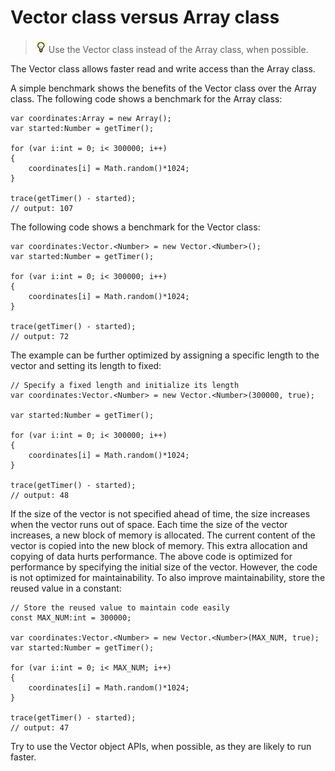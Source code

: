 # Vector class versus Array class

> ![](../img/tip_help.png) Use the Vector class instead of the Array class, when
> possible.

The Vector class allows faster read and write access than the Array class.

A simple benchmark shows the benefits of the Vector class over the Array class.
The following code shows a benchmark for the Array class:

    var coordinates:Array = new Array();
    var started:Number = getTimer();

    for (var i:int = 0; i< 300000; i++)
    {
        coordinates[i] = Math.random()*1024;
    }
     
    trace(getTimer() - started);
    // output: 107

The following code shows a benchmark for the Vector class:

    var coordinates:Vector.<Number> = new Vector.<Number>();
    var started:Number = getTimer();

    for (var i:int = 0; i< 300000; i++)
    {
        coordinates[i] = Math.random()*1024;
    }

    trace(getTimer() - started);
    // output: 72

The example can be further optimized by assigning a specific length to the
vector and setting its length to fixed:

    // Specify a fixed length and initialize its length
    var coordinates:Vector.<Number> = new Vector.<Number>(300000, true);

    var started:Number = getTimer();

    for (var i:int = 0; i< 300000; i++)
    {
        coordinates[i] = Math.random()*1024;
    }

    trace(getTimer() - started);
    // output: 48

If the size of the vector is not specified ahead of time, the size increases
when the vector runs out of space. Each time the size of the vector increases, a
new block of memory is allocated. The current content of the vector is copied
into the new block of memory. This extra allocation and copying of data hurts
performance. The above code is optimized for performance by specifying the
initial size of the vector. However, the code is not optimized for
maintainability. To also improve maintainability, store the reused value in a
constant:

    // Store the reused value to maintain code easily
    const MAX_NUM:int = 300000;

    var coordinates:Vector.<Number> = new Vector.<Number>(MAX_NUM, true);
    var started:Number = getTimer();

    for (var i:int = 0; i< MAX_NUM; i++)
    {
        coordinates[i] = Math.random()*1024;
    }

    trace(getTimer() - started);
    // output: 47

Try to use the Vector object APIs, when possible, as they are likely to run
faster.
